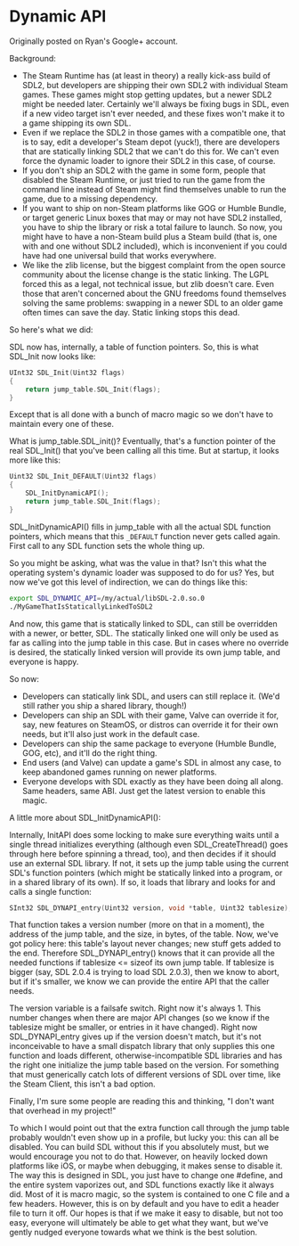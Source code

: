# Dynamic API

Originally posted on Ryan's Google+ account.

Background:

- The Steam Runtime has (at least in theory) a really kick-ass build of SDL2, but developers are
  shipping their own SDL2 with individual Steam games. These games might stop getting updates, but a
  newer SDL2 might be needed later. Certainly we'll always be fixing bugs in SDL, even if a new
  video target isn't ever needed, and these fixes won't make it to a game shipping its own SDL.
- Even if we replace the SDL2 in those games with a compatible one, that is to say, edit a
  developer's Steam depot (yuck!), there are developers that are statically linking SDL2 that we
  can't do this for. We can't even force the dynamic loader to ignore their SDL2 in this case, of
  course.
- If you don't ship an SDL2 with the game in some form, people that disabled the Steam Runtime, or
  just tried to run the game from the command line instead of Steam might find themselves unable to
  run the game, due to a missing dependency.
- If you want to ship on non-Steam platforms like GOG or Humble Bundle, or target generic Linux
  boxes that may or may not have SDL2 installed, you have to ship the library or risk a total
  failure to launch. So now, you might have to have a non-Steam build plus a Steam build (that is,
  one with and one without SDL2 included), which is inconvenient if you could have had one universal
  build that works everywhere.
- We like the zlib license, but the biggest complaint from the open source community about the
  license change is the static linking. The LGPL forced this as a legal, not technical issue, but
  zlib doesn't care. Even those that aren't concerned about the GNU freedoms found themselves
  solving the same problems:
  swapping in a newer SDL to an older game often times can save the day. Static linking stops this
  dead.

So here's what we did:

SDL now has, internally, a table of function pointers. So, this is what SDL_Init now looks like:

```c
UInt32 SDL_Init(Uint32 flags)
{
    return jump_table.SDL_Init(flags);
}
```

Except that is all done with a bunch of macro magic so we don't have to maintain every one of these.

What is jump_table.SDL_init()? Eventually, that's a function pointer of the real SDL_Init() that
you've been calling all this time. But at startup, it looks more like this:

```c
Uint32 SDL_Init_DEFAULT(Uint32 flags)
{
    SDL_InitDynamicAPI();
    return jump_table.SDL_Init(flags);
}
```

SDL_InitDynamicAPI() fills in jump_table with all the actual SDL function pointers, which means that
this `_DEFAULT` function never gets called again. First call to any SDL function sets the whole
thing up.

So you might be asking, what was the value in that? Isn't this what the operating system's dynamic
loader was supposed to do for us? Yes, but now we've got this level of indirection, we can do things
like this:

```bash
export SDL_DYNAMIC_API=/my/actual/libSDL-2.0.so.0
./MyGameThatIsStaticallyLinkedToSDL2
```

And now, this game that is statically linked to SDL, can still be overridden with a newer, or
better, SDL. The statically linked one will only be used as far as calling into the jump table in
this case. But in cases where no override is desired, the statically linked version will provide its
own jump table, and everyone is happy.

So now:

- Developers can statically link SDL, and users can still replace it.
  (We'd still rather you ship a shared library, though!)
- Developers can ship an SDL with their game, Valve can override it for, say, new features on
  SteamOS, or distros can override it for their own needs, but it'll also just work in the default
  case.
- Developers can ship the same package to everyone (Humble Bundle, GOG, etc), and it'll do the right
  thing.
- End users (and Valve) can update a game's SDL in almost any case, to keep abandoned games running
  on newer platforms.
- Everyone develops with SDL exactly as they have been doing all along. Same headers, same ABI. Just
  get the latest version to enable this magic.

A little more about SDL_InitDynamicAPI():

Internally, InitAPI does some locking to make sure everything waits until a single thread
initializes everything (although even SDL_CreateThread() goes through here before spinning a thread,
too), and then decides if it should use an external SDL library. If not, it sets up the jump table
using the current SDL's function pointers (which might be statically linked into a program, or in a
shared library of its own). If so, it loads that library and looks for and calls a single function:

```c
SInt32 SDL_DYNAPI_entry(Uint32 version, void *table, Uint32 tablesize);
```

That function takes a version number (more on that in a moment), the address of the jump table, and
the size, in bytes, of the table. Now, we've got policy here: this table's layout never changes; new
stuff gets added to the end. Therefore SDL_DYNAPI_entry() knows that it can provide all the needed
functions if tablesize <= sizeof its own jump table. If tablesize is bigger (say, SDL 2.0.4 is
trying to load SDL 2.0.3), then we know to abort, but if it's smaller, we know we can provide the
entire API that the caller needs.

The version variable is a failsafe switch. Right now it's always 1. This number changes when there
are major API changes
(so we know if the tablesize might be smaller, or entries in it have changed). Right now
SDL_DYNAPI_entry gives up if the version doesn't match, but it's not inconceivable to have a small
dispatch library that only supplies this one function and loads different, otherwise-incompatible
SDL libraries and has the right one initialize the jump table based on the version. For something
that must generically catch lots of different versions of SDL over time, like the Steam Client, this
isn't a bad option.

Finally, I'm sure some people are reading this and thinking,
"I don't want that overhead in my project!"

To which I would point out that the extra function call through the jump table probably wouldn't
even show up in a profile, but lucky you: this can all be disabled. You can build SDL without this
if you absolutely must, but we would encourage you not to do that. However, on heavily locked down
platforms like iOS, or maybe when debugging, it makes sense to disable it. The way this is designed
in SDL, you just have to change one #define, and the entire system vaporizes out, and SDL functions
exactly like it always did. Most of it is macro magic, so the system is contained to one C file and
a few headers. However, this is on by default and you have to edit a header file to turn it off. Our
hopes is that if we make it easy to disable, but not too easy, everyone will ultimately be able to
get what they want, but we've gently nudged everyone towards what we think is the best solution.
